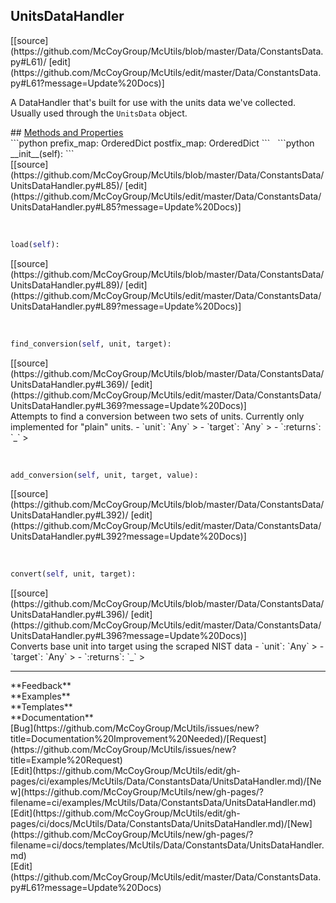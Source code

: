 ## <a id="McUtils.Data.ConstantsData.UnitsDataHandler">UnitsDataHandler</a> 

<div class="docs-source-link" markdown="1">
[[source](https://github.com/McCoyGroup/McUtils/blob/master/Data/ConstantsData.py#L61)/
[edit](https://github.com/McCoyGroup/McUtils/edit/master/Data/ConstantsData.py#L61?message=Update%20Docs)]
</div>

A DataHandler that's built for use with the units data we've collected.
Usually used through the `UnitsData` object.







<div class="collapsible-section">
 <div class="collapsible-section collapsible-section-header" markdown="1">
## <a class="collapse-link" data-toggle="collapse" href="#methods" markdown="1"> Methods and Properties</a> <a class="float-right" data-toggle="collapse" href="#methods"><i class="fa fa-chevron-down"></i></a>
 </div>
 <div class="collapsible-section collapsible-section-body collapse show" id="methods" markdown="1">
 ```python
prefix_map: OrderedDict
postfix_map: OrderedDict
```
<a id="McUtils.Data.ConstantsData.UnitsDataHandler.__init__" class="docs-object-method">&nbsp;</a> 
```python
__init__(self): 
```
<div class="docs-source-link" markdown="1">
[[source](https://github.com/McCoyGroup/McUtils/blob/master/Data/ConstantsData/UnitsDataHandler.py#L85)/
[edit](https://github.com/McCoyGroup/McUtils/edit/master/Data/ConstantsData/UnitsDataHandler.py#L85?message=Update%20Docs)]
</div>


<a id="McUtils.Data.ConstantsData.UnitsDataHandler.load" class="docs-object-method">&nbsp;</a> 
```python
load(self): 
```
<div class="docs-source-link" markdown="1">
[[source](https://github.com/McCoyGroup/McUtils/blob/master/Data/ConstantsData/UnitsDataHandler.py#L89)/
[edit](https://github.com/McCoyGroup/McUtils/edit/master/Data/ConstantsData/UnitsDataHandler.py#L89?message=Update%20Docs)]
</div>


<a id="McUtils.Data.ConstantsData.UnitsDataHandler.find_conversion" class="docs-object-method">&nbsp;</a> 
```python
find_conversion(self, unit, target): 
```
<div class="docs-source-link" markdown="1">
[[source](https://github.com/McCoyGroup/McUtils/blob/master/Data/ConstantsData/UnitsDataHandler.py#L369)/
[edit](https://github.com/McCoyGroup/McUtils/edit/master/Data/ConstantsData/UnitsDataHandler.py#L369?message=Update%20Docs)]
</div>
Attempts to find a conversion between two sets of units. Currently only implemented for "plain" units.
  - `unit`: `Any`
    > 
  - `target`: `Any`
    > 
  - `:returns`: `_`
    >


<a id="McUtils.Data.ConstantsData.UnitsDataHandler.add_conversion" class="docs-object-method">&nbsp;</a> 
```python
add_conversion(self, unit, target, value): 
```
<div class="docs-source-link" markdown="1">
[[source](https://github.com/McCoyGroup/McUtils/blob/master/Data/ConstantsData/UnitsDataHandler.py#L392)/
[edit](https://github.com/McCoyGroup/McUtils/edit/master/Data/ConstantsData/UnitsDataHandler.py#L392?message=Update%20Docs)]
</div>


<a id="McUtils.Data.ConstantsData.UnitsDataHandler.convert" class="docs-object-method">&nbsp;</a> 
```python
convert(self, unit, target): 
```
<div class="docs-source-link" markdown="1">
[[source](https://github.com/McCoyGroup/McUtils/blob/master/Data/ConstantsData/UnitsDataHandler.py#L396)/
[edit](https://github.com/McCoyGroup/McUtils/edit/master/Data/ConstantsData/UnitsDataHandler.py#L396?message=Update%20Docs)]
</div>
Converts base unit into target using the scraped NIST data
  - `unit`: `Any`
    > 
  - `target`: `Any`
    > 
  - `:returns`: `_`
    >
 </div>
</div>












---


<div markdown="1" class="text-secondary">
<div class="container">
  <div class="row">
   <div class="col" markdown="1">
**Feedback**   
</div>
   <div class="col" markdown="1">
**Examples**   
</div>
   <div class="col" markdown="1">
**Templates**   
</div>
   <div class="col" markdown="1">
**Documentation**   
</div>
   <div class="col" markdown="1">
   
</div>
   <div class="col" markdown="1">
   
</div>
   <div class="col" markdown="1">
   
</div>
</div>
  <div class="row">
   <div class="col" markdown="1">
[Bug](https://github.com/McCoyGroup/McUtils/issues/new?title=Documentation%20Improvement%20Needed)/[Request](https://github.com/McCoyGroup/McUtils/issues/new?title=Example%20Request)   
</div>
   <div class="col" markdown="1">
[Edit](https://github.com/McCoyGroup/McUtils/edit/gh-pages/ci/examples/McUtils/Data/ConstantsData/UnitsDataHandler.md)/[New](https://github.com/McCoyGroup/McUtils/new/gh-pages/?filename=ci/examples/McUtils/Data/ConstantsData/UnitsDataHandler.md)   
</div>
   <div class="col" markdown="1">
[Edit](https://github.com/McCoyGroup/McUtils/edit/gh-pages/ci/docs/McUtils/Data/ConstantsData/UnitsDataHandler.md)/[New](https://github.com/McCoyGroup/McUtils/new/gh-pages/?filename=ci/docs/templates/McUtils/Data/ConstantsData/UnitsDataHandler.md)   
</div>
   <div class="col" markdown="1">
[Edit](https://github.com/McCoyGroup/McUtils/edit/master/Data/ConstantsData.py#L61?message=Update%20Docs)   
</div>
   <div class="col" markdown="1">
   
</div>
   <div class="col" markdown="1">
   
</div>
   <div class="col" markdown="1">
   
</div>
</div>
</div>
</div>